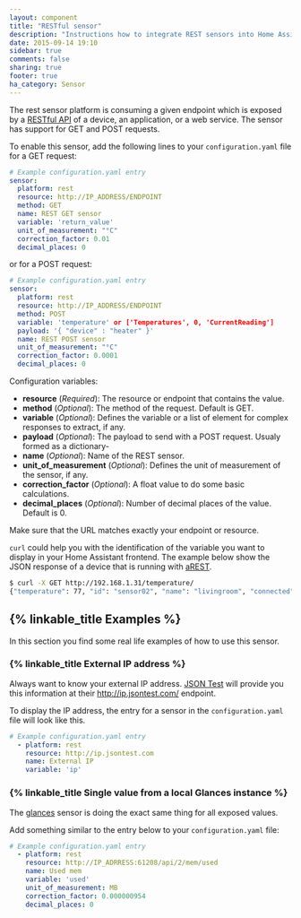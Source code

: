 ```yaml
---
layout: component
title: "RESTful sensor"
description: "Instructions how to integrate REST sensors into Home Assistant."
date: 2015-09-14 19:10
sidebar: true
comments: false
sharing: true
footer: true
ha_category: Sensor
---
```



The rest sensor platform is consuming a given endpoint which is exposed by a [RESTful API](https://en.wikipedia.org/wiki/Representational_state_transfer) of a device, an application, or a web service. The sensor has support for GET and POST requests.

To enable this sensor, add the following lines to your `configuration.yaml` file for a GET request:

```yaml
# Example configuration.yaml entry
sensor:
  platform: rest
  resource: http://IP_ADDRESS/ENDPOINT
  method: GET
  name: REST GET sensor
  variable: 'return_value'
  unit_of_measurement: "°C"
  correction_factor: 0.01
  decimal_places: 0
```

or for a POST request:

```yaml
# Example configuration.yaml entry
sensor:
  platform: rest
  resource: http://IP_ADDRESS/ENDPOINT
  method: POST
  variable: 'temperature' or ['Temperatures', 0, 'CurrentReading']
  payload: '{ "device" : "heater" }'
  name: REST POST sensor
  unit_of_measurement: "°C"
  correction_factor: 0.0001
  decimal_places: 0
```

Configuration variables:

- **resource** (*Required*): The resource or endpoint that contains the value.
- **method** (*Optional*): The method of the request. Default is GET.
- **variable** (*Optional*): Defines the variable or a list of element for complex responses to extract, if any.
- **payload** (*Optional*): The payload to send with a POST request. Usualy formed as a dictionary-
- **name** (*Optional*): Name of the REST sensor.
- **unit_of_measurement** (*Optional*): Defines the unit of measurement of the sensor, if any.
- **correction_factor** (*Optional*): A float value to do some basic calculations.
- **decimal_places** (*Optional*): Number of decimal places of the value. Default is 0.

<p class='note warning'>
Make sure that the URL matches exactly your endpoint or resource.
</p>

`curl` could help you with the identification of the variable you want to display in your Home Assistant frontend. The example below show the JSON response of a device that is running with [aREST](http://arest.io/).

```bash
$ curl -X GET http://192.168.1.31/temperature/
{"temperature": 77, "id": "sensor02", "name": "livingroom", "connected": true}
```

## {% linkable_title Examples %}

In this section you find some real life examples of how to use this sensor.

### {% linkable_title External IP address %}

Always want to know your external IP address. [JSON Test](http://www.jsontest.com) will provide you this information at their http://ip.jsontest.com/ endpoint.

To display the IP address, the entry for a sensor in the `configuration.yaml` file will look like this.

```yaml
# Example configuration.yaml entry
  - platform: rest
    resource: http://ip.jsontest.com
    name: External IP
    variable: 'ip'
```

### {% linkable_title Single value from a local Glances instance %}

The [glances](/components/sensor.glances.html) sensor is doing the exact same thing for all exposed values.

Add something similar to the entry below to your `configuration.yaml` file:

```yaml
# Example configuration.yaml entry
  - platform: rest
    resource: http://IP_ADRRESS:61208/api/2/mem/used
    name: Used mem
    variable: 'used'
    unit_of_measurement: MB
    correction_factor: 0.000000954
    decimal_places: 0
```

